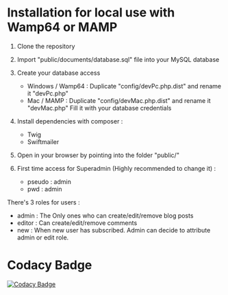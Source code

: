 # Installation for local use with Wamp64 or MAMP

1. Clone the repository

2. Import "public/documents/database.sql" file into your MySQL database
     
3. Create your database access

   - Windows / Wamp64 : Duplicate "config/devPc.php.dist" and rename it "devPc.php"
   - Mac / MAMP : Duplicate "config/devMac.php.dist" and rename it "devMac.php"
   Fill it with your database credentials

4. Install dependencies with composer :

   - Twig
   - Swiftmailer
   
5. Open in your browser by pointing into the folder "public/"

6. First time access for Superadmin (Highly recommended to change it)  : 
      - pseudo : admin
      - pwd : admin

There's 3 roles for users :

- admin : The Only ones who can create/edit/remove blog posts
- editor : Can create/edit/remove comments
- new : When new user has subscribed. Admin can decide to attribute admin or edit role.

# Codacy Badge
[![Codacy Badge](https://app.codacy.com/project/badge/Grade/16b666209eff45b3b3e46c027f275e1f)](https://www.codacy.com/gh/Reididsorg/lemonologueduvosgien/dashboard?utm_source=github.com&amp;utm_medium=referral&amp;utm_content=Reididsorg/lemonologueduvosgien&amp;utm_campaign=Badge_Grade)